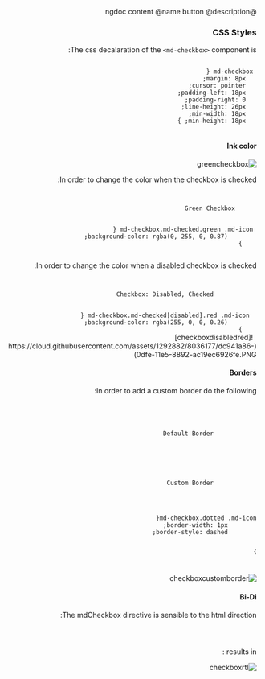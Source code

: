 @ngdoc content
@name button
@description

### CSS Styles

The css decalaration of the `<md-checkbox>` component is:
 
 <code lang="css">
 md-checkbox {
   margin: 8px;
   cursor: pointer;
   padding-left: 18px;
   padding-right: 0;
   line-height: 26px;
   min-width: 18px;
   min-height: 18px; }
 </code>
 
#### Ink color

![greencheckbox](https://cloud.githubusercontent.com/assets/1292882/8035909/b2130da0-0dfc-11e5-932f-4424d3b46d5b.PNG)

In order to change the color when the checkbox is checked:

<code lang="html">
 <md-checkbox class="green">
      Green Checkbox
    </md-checkbox>
</code>

 <code lang="css">
 md-checkbox.md-checked.green .md-icon {
        background-color: rgba(0, 255, 0, 0.87);
    }
 </code>



In order to change the color when a disabled checkbox is checked:

<code lang="html">
 <md-checkbox ng-disabled="true" class="red" ng-model="data.cb4" ng-init="data.cb4=true">
            Checkbox: Disabled, Checked
        </md-checkbox>
</code>

 <code lang="css">
  md-checkbox.md-checked[disabled].red .md-icon {
        background-color: rgba(255, 0, 0, 0.26);
    }
 </code>
![checkboxdisabledred](https://cloud.githubusercontent.com/assets/1292882/8036177/dc941a86-0dfe-11e5-8892-ac19ec6926fe.PNG)


#### Borders
In order to add a custom border do the following:
<code lang="html">
 <div>
        <md-checkbox ng-model="data.cb2" aria-label="Checkbox 2" ng-true-value="'yup'" ng-false-value="'nope'">
            Default Border
        </md-checkbox>
    </div>
    <div>
        <md-checkbox ng-model="data.cb2" aria-label="Checkbox 2" ng-true-value="'yup'" class="dotted" ng-false-value="'nope'">
            Custom Border
        </md-checkbox>
    </div>
</code>
<code lang="css">
md-checkbox.dotted .md-icon{
        border-width: 1px;
        border-style: dashed;

    }
</code>

![checkboxcustomborder](https://cloud.githubusercontent.com/assets/1292882/8037214/388dd40c-0e05-11e5-82a7-4bfa2541e968.PNG)



#### Bi-Di

The mdCheckbox directive is sensible to the html direction:
<code lang="html">
<html dir="rtl">
</code>

results in :

![checkboxrtl](https://cloud.githubusercontent.com/assets/1292882/8036091/fb40bcf6-0dfd-11e5-8319-25e68939d1a3.PNG)


